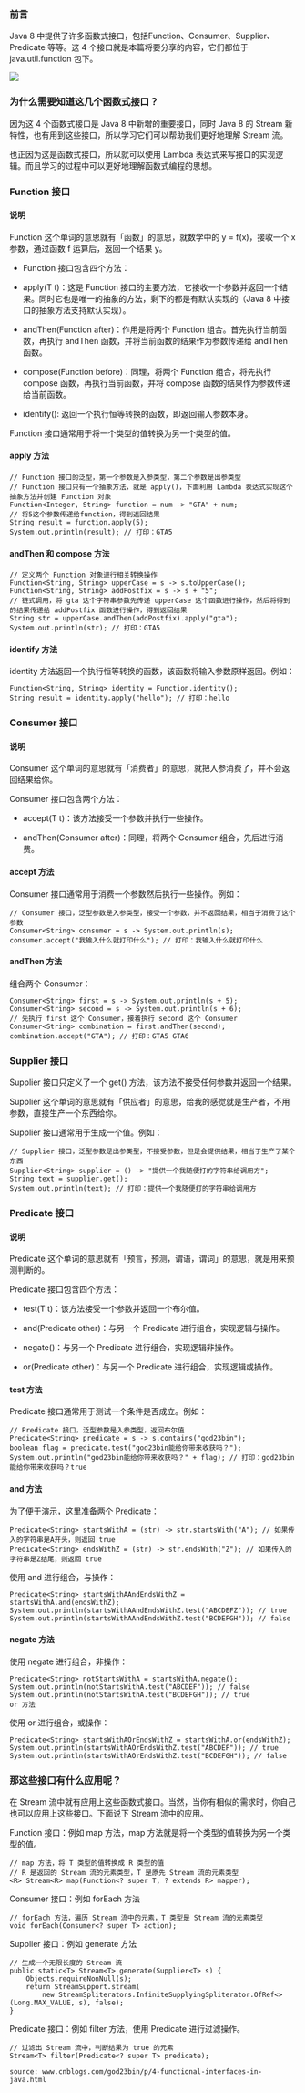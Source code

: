 ### 前言
Java 8 中提供了许多函数式接口，包括Function、Consumer、Supplier、Predicate 等等。这 4 个接口就是本篇将要分享的内容，它们都位于 java.util.function 包下。


![](https://files.mdnice.com/user/34714/992027b4-cf74-4ef7-a0b0-9706684069b1.png)


### 为什么需要知道这几个函数式接口？

因为这 4 个函数式接口是 Java 8 中新增的重要接口，同时 Java 8 的 Stream 新特性，也有用到这些接口，所以学习它们可以帮助我们更好地理解 Stream 流。

也正因为这是函数式接口，所以就可以使用 Lambda 表达式来写接口的实现逻辑。而且学习的过程中可以更好地理解函数式编程的思想。

### Function 接口

#### 说明

Function 这个单词的意思就有「函数」的意思，就数学中的 y = f(x)，接收一个 x 参数，通过函数 f 运算后，返回一个结果 y。

- Function 接口包含四个方法：

- apply(T t)：这是 Function 接口的主要方法，它接收一个参数并返回一个结果。同时它也是唯一的抽象的方法，剩下的都是有默认实现的（Java 8 中接口的抽象方法支持默认实现）。

- andThen(Function after)：作用是将两个 Function 组合。首先执行当前函数，再执行 andThen 函数，并将当前函数的结果作为参数传递给 andThen 函数。

- compose(Function before)：同理，将两个 Function 组合，将先执行 compose 函数，再执行当前函数，并将 compose 函数的结果作为参数传递给当前函数。

- identity(): 返回一个执行恒等转换的函数，即返回输入参数本身。

Function 接口通常用于将一个类型的值转换为另一个类型的值。

#### apply 方法

```
// Function 接口的泛型，第一个参数是入参类型，第二个参数是出参类型
// Function 接口只有一个抽象方法，就是 apply()，下面利用 Lambda 表达式实现这个抽象方法并创建 Function 对象
Function<Integer, String> function = num -> "GTA" + num;
// 将5这个参数传递给function，得到返回结果
String result = function.apply(5);
System.out.println(result); // 打印：GTA5

```

#### andThen 和 compose 方法

```
// 定义两个 Function 对象进行相关转换操作
Function<String, String> upperCase = s -> s.toUpperCase();
Function<String, String> addPostfix = s -> s + "5";
// 链式调用，将 gta 这个字符串参数先传递 upperCase 这个函数进行操作，然后将得到的结果传递给 addPostfix 函数进行操作，得到返回结果
String str = upperCase.andThen(addPostfix).apply("gta");
System.out.println(str); // 打印：GTA5
```

#### identify 方法

identity 方法返回一个执行恒等转换的函数，该函数将输入参数原样返回。例如：
```
Function<String, String> identity = Function.identity();
String result = identity.apply("hello"); // 打印：hello
```

### Consumer 接口

#### 说明
Consumer 这个单词的意思就有「消费者」的意思，就把入参消费了，并不会返回结果给你。

Consumer 接口包含两个方法：

- accept(T t)：该方法接受一个参数并执行一些操作。

- andThen(Consumer after)：同理，将两个 Consumer 组合，先后进行消费。

#### accept 方法

Consumer 接口通常用于消费一个参数然后执行一些操作。例如：
```
// Consumer 接口，泛型参数是入参类型，接受一个参数，并不返回结果，相当于消费了这个参数
Consumer<String> consumer = s -> System.out.println(s);
consumer.accept("我输入什么就打印什么"); // 打印：我输入什么就打印什么
```

#### andThen 方法

组合两个 Consumer：

```
Consumer<String> first = s -> System.out.println(s + 5);
Consumer<String> second = s -> System.out.println(s + 6);
// 先执行 first 这个 Consumer，接着执行 second 这个 Consumer
Consumer<String> combination = first.andThen(second);
combination.accept("GTA"); // 打印：GTA5 GTA6
```

### Supplier 接口

Supplier 接口只定义了一个 get() 方法，该方法不接受任何参数并返回一个结果。

Supplier 这个单词的意思就有「供应者」的意思，给我的感觉就是生产者，不用参数，直接生产一个东西给你。

Supplier 接口通常用于生成一个值。例如：
```
// Supplier 接口，泛型参数是出参类型，不接受参数，但是会提供结果，相当于生产了某个东西
Supplier<String> supplier = () -> "提供一个我随便打的字符串给调用方";
String text = supplier.get();
System.out.println(text); // 打印：提供一个我随便打的字符串给调用方
``` 

### Predicate 接口

#### 说明

Predicate 这个单词的意思就有「预言，预测，谓语，谓词」的意思，就是用来预测判断的。

Predicate 接口包含四个方法：

- test(T t)：该方法接受一个参数并返回一个布尔值。

- and(Predicate other)：与另一个 Predicate 进行组合，实现逻辑与操作。

- negate()：与另一个 Predicate 进行组合，实现逻辑非操作。

- or(Predicate other)：与另一个 Predicate 进行组合，实现逻辑或操作。

#### test 方法

Predicate 接口通常用于测试一个条件是否成立。例如：
```
// Predicate 接口，泛型参数是入参类型，返回布尔值
Predicate<String> predicate = s -> s.contains("god23bin");
boolean flag = predicate.test("god23bin能给你带来收获吗？");
System.out.println("god23bin能给你带来收获吗？" + flag); // 打印：god23bin能给你带来收获吗？true
```

#### and 方法

为了便于演示，这里准备两个 Predicate：

```
Predicate<String> startsWithA = (str) -> str.startsWith("A"); // 如果传入的字符串是A开头，则返回 true
Predicate<String> endsWithZ = (str) -> str.endsWith("Z"); // 如果传入的字符串是Z结尾，则返回 true
```

使用 and 进行组合，与操作：

```
Predicate<String> startsWithAAndEndsWithZ = startsWithA.and(endsWithZ);
System.out.println(startsWithAAndEndsWithZ.test("ABCDEFZ")); // true
System.out.println(startsWithAAndEndsWithZ.test("BCDEFGH")); // false
```


#### negate 方法

使用 negate 进行组合，非操作：

```
Predicate<String> notStartsWithA = startsWithA.negate();
System.out.println(notStartsWithA.test("ABCDEF")); // false
System.out.println(notStartsWithA.test("BCDEFGH")); // true
or 方法
```

使用 or 进行组合，或操作：

```
Predicate<String> startsWithAOrEndsWithZ = startsWithA.or(endsWithZ);
System.out.println(startsWithAOrEndsWithZ.test("ABCDEF")); // true
System.out.println(startsWithAOrEndsWithZ.test("BCDEFGH")); // false
```

### 那这些接口有什么应用呢？

在 Stream 流中就有应用上这些函数式接口。当然，当你有相似的需求时，你自己也可以应用上这些接口。下面说下 Stream 流中的应用。

Function 接口：例如 map 方法，map 方法就是将一个类型的值转换为另一个类型的值。

```
// map 方法，将 T 类型的值转换成 R 类型的值
// R 是返回的 Stream 流的元素类型，T 是原先 Stream 流的元素类型
<R> Stream<R> map(Function<? super T, ? extends R> mapper);
```

Consumer 接口：例如 forEach 方法

```
// forEach 方法，遍历 Stream 流中的元素，T 类型是 Stream 流的元素类型
void forEach(Consumer<? super T> action);
```

Supplier 接口：例如 generate 方法

```
// 生成一个无限长度的 Stream 流
public static<T> Stream<T> generate(Supplier<T> s) {
    Objects.requireNonNull(s);
    return StreamSupport.stream(
        new StreamSpliterators.InfiniteSupplyingSpliterator.OfRef<>(Long.MAX_VALUE, s), false);
}
```

Predicate 接口：例如 filter 方法，使用 Predicate 进行过滤操作。

```
// 过滤出 Stream 流中，判断结果为 true 的元素
Stream<T> filter(Predicate<? super T> predicate);
```

```
source: www.cnblogs.com/god23bin/p/4-functional-interfaces-in-java.html
```
